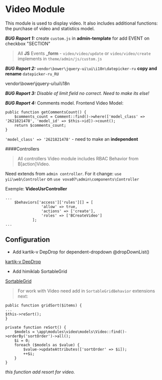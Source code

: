 Video Module
============

This module is used to display video. It also includes additional functions: 
the purchase of video and statistics model.

***BUG Raport 1:***  create `custom.js` in **admin-template** for add EVENT on checkbox "SECTION"

>All **JS** Events **_form** - `video/video/update` or `video/video/create` implements in `theme/admin/js/custom.js`

***BUG Raport 2:*** `vendor\bower\jquery-ui\ui\i18n\datepicker-ru` **copy and rename** `datepicker-ru_RU`

vendor\bower\jquery-ui\ui\i18n

***BUG Raport 3:*** _Disable of limit field no correct. Need to make its else!_ 

***BUG Raport 4:*** Comments model. Frontend Video Model:
```
public function getCommentsCount() {
    $comments_count = Comment::find()->where(['model_class' => '2621821478', 'model_id' => $this->id])->count();
    return $comments_count;
}
``` 

`'model_class' => '2621821478'` - need to make an **independent**

####Controllers

>All controllers Video module includes RBAC Behavior from B[action]Video.

Need extends from `admin controller`. For it change: `use yii\web\Controller` on `use vova07\admin\components\Controller`

Exemple: **VideoUsrController**
```
...
    $behaviors['access']['rules'][] = [
                'allow' => true,
                'actions' => ['create'],
                'roles' => ['BCreateVideo']
            ];
...
```

Configuration
-------------
- Add kartik-v DepDrop for dependent-dropdown @dropDownList()

[kartik-v DepDrop](https://github.com/kartik-v/yii2-widget-depdrop)

- Add himiklab SortableGrid

[SortableGrid](https://github.com/himiklab/yii2-sortable-grid-view-widget)

>For work with Video need add in `SortableGridBehavior` extensions next: 

```
public function gridSort($items) {
...
$this->reSort();
}

private function reSort() {
    $models = \app\modules\video\models\Video::find()->orderBy('sortOrder')->all();
    $i = 0;
    foreach ($models as $value) {
        $value->updateAttributes(['sortOrder' => $i]);
        ++$i;
    }
}
```

_this function add resort for video._

